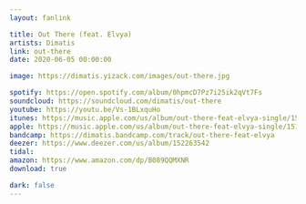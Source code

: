 ```yaml
---
layout: fanlink

title: Out There (feat. Elvya)
artists: Dimatis
link: out-there
date: 2020-06-05 00:00:00

image: https://dimatis.yizack.com/images/out-there.jpg

spotify: https://open.spotify.com/album/0hpmcD7Pz7i25ik2qVt7Fs
soundcloud: https://soundcloud.com/dimatis/out-there
youtube: https://youtu.be/Vs-1BLxquHo
itunes: https://music.apple.com/us/album/out-there-feat-elvya-single/1516826552&app=itunes
apple: https://music.apple.com/us/album/out-there-feat-elvya-single/1516826552&app=music
bandcamp: https://dimatis.bandcamp.com/track/out-there-feat-elvya
deezer: https://www.deezer.com/us/album/152263542
tidal: 
amazon: https://www.amazon.com/dp/B089QQMXNR
download: true

dark: false
---
```

